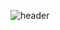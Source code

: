 
![header](https://capsule-render.vercel.app/api?type=wave&color=auto&height=300&section=header&Vincenchoi=capsule%20render&fontSize=90)
